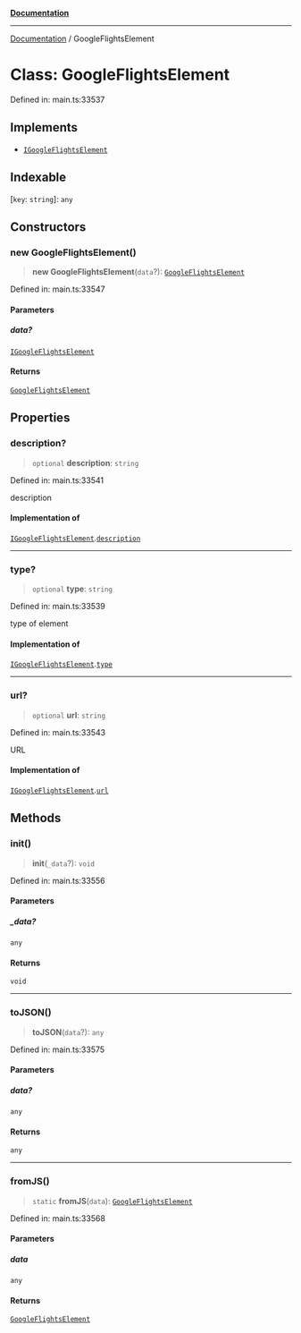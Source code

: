 [**Documentation**](../README.md)

***

[Documentation](../README.md) / GoogleFlightsElement

# Class: GoogleFlightsElement

Defined in: main.ts:33537

## Implements

- [`IGoogleFlightsElement`](../interfaces/IGoogleFlightsElement.md)

## Indexable

\[`key`: `string`\]: `any`

## Constructors

### new GoogleFlightsElement()

> **new GoogleFlightsElement**(`data`?): [`GoogleFlightsElement`](GoogleFlightsElement.md)

Defined in: main.ts:33547

#### Parameters

##### data?

[`IGoogleFlightsElement`](../interfaces/IGoogleFlightsElement.md)

#### Returns

[`GoogleFlightsElement`](GoogleFlightsElement.md)

## Properties

### description?

> `optional` **description**: `string`

Defined in: main.ts:33541

description

#### Implementation of

[`IGoogleFlightsElement`](../interfaces/IGoogleFlightsElement.md).[`description`](../interfaces/IGoogleFlightsElement.md#description)

***

### type?

> `optional` **type**: `string`

Defined in: main.ts:33539

type of element

#### Implementation of

[`IGoogleFlightsElement`](../interfaces/IGoogleFlightsElement.md).[`type`](../interfaces/IGoogleFlightsElement.md#type)

***

### url?

> `optional` **url**: `string`

Defined in: main.ts:33543

URL

#### Implementation of

[`IGoogleFlightsElement`](../interfaces/IGoogleFlightsElement.md).[`url`](../interfaces/IGoogleFlightsElement.md#url)

## Methods

### init()

> **init**(`_data`?): `void`

Defined in: main.ts:33556

#### Parameters

##### \_data?

`any`

#### Returns

`void`

***

### toJSON()

> **toJSON**(`data`?): `any`

Defined in: main.ts:33575

#### Parameters

##### data?

`any`

#### Returns

`any`

***

### fromJS()

> `static` **fromJS**(`data`): [`GoogleFlightsElement`](GoogleFlightsElement.md)

Defined in: main.ts:33568

#### Parameters

##### data

`any`

#### Returns

[`GoogleFlightsElement`](GoogleFlightsElement.md)

